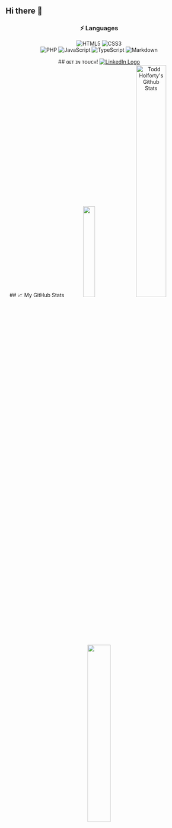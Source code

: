 ## Hi there 👋

<div align="center">
  
### ⚡ Languages
![HTML5](https://img.shields.io/badge/HTML5-E34F26?style=for-the-badge&logo=html5&logoColor=white)
![CSS3](https://img.shields.io/badge/CSS3-1572B6?style=for-the-badge&logo=css3&logoColor=white)<br>
![PHP](https://img.shields.io/badge/PHP-777BB4?style=for-the-badge&logo=php&logoColor=white)
![JavaScript](https://img.shields.io/badge/JavaScript-323330?style=for-the-badge&logo=javascript&logoColor=F7DF1E)
![TypeScript](https://img.shields.io/badge/TypeScript-007ACC?style=for-the-badge&logo=typescript&logoColor=white)
![Markdown](https://img.shields.io/badge/Markdown-000000?style=for-the-badge&logo=markdown&logoColor=white)

</div>

<div align="center">
## ɢᴇᴛ ɪɴ ᴛᴏᴜᴄʜ!
<a href="https://www.linkedin.com/in/toddholforty/" title="LinkedIn"><img src="https://img.shields.io/badge/LinkedIn-0077B5?style=for-the-badge&logo=linkedin&logoColor=white" alt="LinkedIn Logo" /></a>
</div>

<div align="center">
## &#x1f4c8; My GitHub Stats

<img src="https://github-readme-stats-kohl-gamma.vercel.app/api/top-langs/?username=tholf&theme=onedark" width="25%"/>
<img src="https://github-readme-stats-kohl-gamma.vercel.app/api?username=tholf&theme=onedark&count_private=true&show_icons=true" alt="Todd Holforty's Github Stats" width="40%" />
<img src="https://github-readme-streak-stats.herokuapp.com/?user=tholf&theme=dark" width="35%" />

</div>
